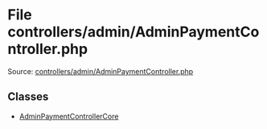 File controllers/admin/AdminPaymentController.php
=========

Source: [controllers/admin/AdminPaymentController.php](https://github.com/PrestaShop/PrestaShop/blob/1.5.6.2/controllers/admin/AdminPaymentController.php)


Classes
-------

* [AdminPaymentControllerCore](class.AdminPaymentControllerCore.md)

